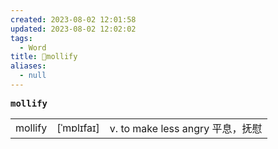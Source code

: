 ```yaml
---
created: 2023-08-02 12:01:58
updated: 2023-08-02 12:02:02
tags:
  - Word
title: 📖mollify
aliases:
  - null
---
```


<pre><strong>mollify</strong></pre>
|   |   |   |
|---|---|---|
|mollify|[ˈmɒlɪfaɪ]|v. to make less angry 平息，抚慰|